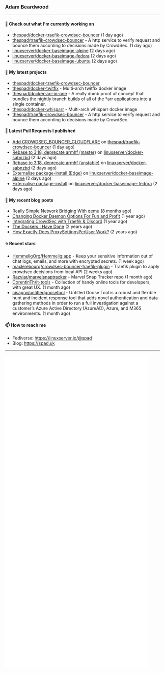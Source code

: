 ### Adam Beardwood
---
#### 👷 Check out what I'm currently working on

- [thespad/docker-traefik-crowdsec-bouncer](https://github.com/thespad/docker-traefik-crowdsec-bouncer) (1 day ago)
- [thespad/traefik-crowdsec-bouncer](https://github.com/thespad/traefik-crowdsec-bouncer) - A http service to verify request and bounce them according to decisions made by CrowdSec. (1 day ago)
- [linuxserver/docker-baseimage-alpine](https://github.com/linuxserver/docker-baseimage-alpine) (2 days ago)
- [linuxserver/docker-baseimage-fedora](https://github.com/linuxserver/docker-baseimage-fedora) (2 days ago)
- [linuxserver/docker-baseimage-ubuntu](https://github.com/linuxserver/docker-baseimage-ubuntu) (2 days ago)

#### 🌱 My latest projects

- [thespad/docker-traefik-crowdsec-bouncer](https://github.com/thespad/docker-traefik-crowdsec-bouncer)
- [thespad/docker-twitfix](https://github.com/thespad/docker-twitfix) - Multi-arch twitfix docker image
- [thespad/docker-arr-in-one](https://github.com/thespad/docker-arr-in-one) - A really dumb proof of concept that bundles the nightly branch builds of all of the *arr applications into a single container.
- [thespad/docker-whisparr](https://github.com/thespad/docker-whisparr) - Multi-arch whisparr docker image
- [thespad/traefik-crowdsec-bouncer](https://github.com/thespad/traefik-crowdsec-bouncer) - A http service to verify request and bounce them according to decisions made by CrowdSec.

#### 🔨 Latest Pull Requests I published

- [Add CROWDSEC_BOUNCER_CLOUDFLARE](https://github.com/thespad/traefik-crowdsec-bouncer/pull/13) on [thespad/traefik-crowdsec-bouncer](https://github.com/thespad/traefik-crowdsec-bouncer) (1 day ago)
- [Rebase to 3.18, deprecate armhf (master)](https://github.com/linuxserver/docker-sabnzbd/pull/185) on [linuxserver/docker-sabnzbd](https://github.com/linuxserver/docker-sabnzbd) (2 days ago)
- [Rebase to 3.18, deprecate armhf (unstable)](https://github.com/linuxserver/docker-sabnzbd/pull/184) on [linuxserver/docker-sabnzbd](https://github.com/linuxserver/docker-sabnzbd) (2 days ago)
- [Externalise package-install (Edge)](https://github.com/linuxserver/docker-baseimage-alpine/pull/189) on [linuxserver/docker-baseimage-alpine](https://github.com/linuxserver/docker-baseimage-alpine) (2 days ago)
- [Externalise package-install](https://github.com/linuxserver/docker-baseimage-fedora/pull/25) on [linuxserver/docker-baseimage-fedora](https://github.com/linuxserver/docker-baseimage-fedora) (2 days ago)

#### 📜 My recent blog posts

- [Really Simple Network Bridging With qemu](https://spad.uk/really-simple-network-bridging-with-qemu/) (8 months ago)
- [Changing Docker Daemon Options For Fun and Profit](https://spad.uk/changing-docker-daemon-options-for-fun-and-profit/) (1 year ago)
- [Integrating CrowdSec with Traefik &amp; Discord](https://spad.uk/integrating-crowdsec-with-traefik-discord/) (1 year ago)
- [The Dockers I Have Done](https://spad.uk/the-dockers-ive-done/) (2 years ago)
- [How Exactly Does ProxySettingsPerUser Work?](https://spad.uk/how-does-proxysettingsperuser-work/) (2 years ago)

#### ⭐ Recent stars

- [HemmeligOrg/Hemmelig.app](https://github.com/HemmeligOrg/Hemmelig.app) - Keep your sensitive information out of chat logs, emails, and more with encrypted secrets. (1 week ago)
- [maxlerebourg/crowdsec-bouncer-traefik-plugin](https://github.com/maxlerebourg/crowdsec-bouncer-traefik-plugin) - Traefik plugin to apply crowdsec decisions from local API (2 weeks ago)
- [Razviar/marvelsnaptracker](https://github.com/Razviar/marvelsnaptracker) - Marvel Snap Tracker repo (1 month ago)
- [CorentinTh/it-tools](https://github.com/CorentinTh/it-tools) - Collection of handy online tools for developers, with great UX.  (1 month ago)
- [cisagov/untitledgoosetool](https://github.com/cisagov/untitledgoosetool) - Untitled Goose Tool is a robust and flexible hunt and incident response tool that adds novel authentication and data gathering methods in order to run a full investigation against a customer’s Azure Active Directory (AzureAD), Azure, and M365 environments. (1 month ago)

#### 📫 How to reach me
- Fediverse: https://linuxserver.io/@spad
- Blog: https://spad.uk
---
<img src="https://raw.githubusercontent.com/thespad/thespad/main/github-metrics.svg">
